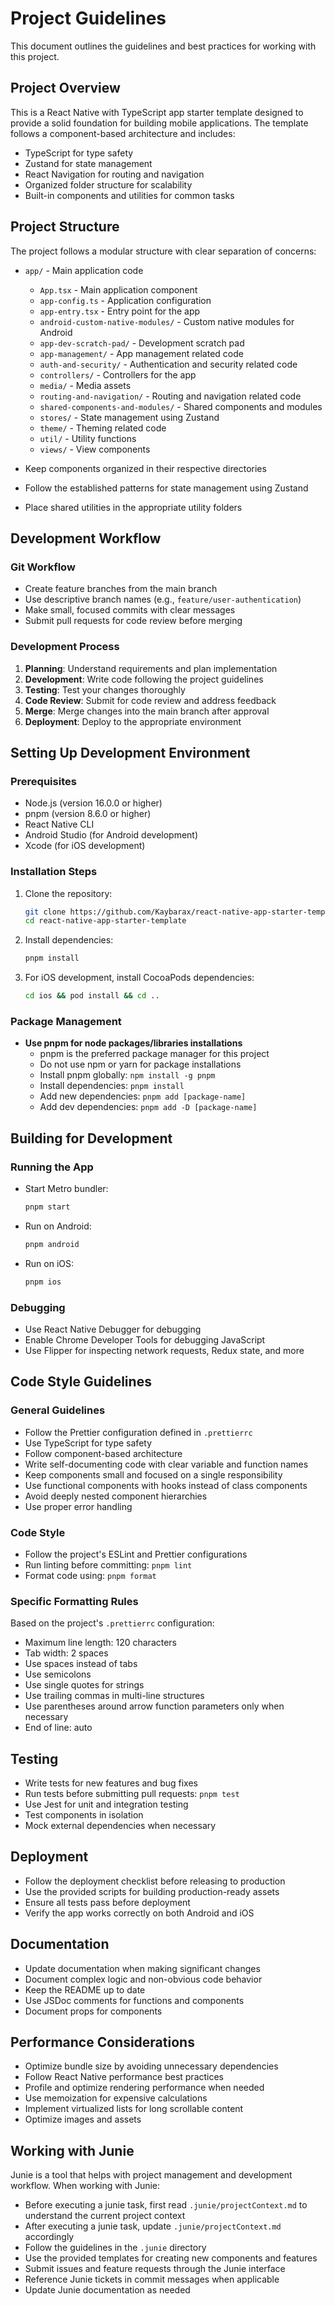 # Project Guidelines

This document outlines the guidelines and best practices for working with this project.

## Project Overview

This is a React Native with TypeScript app starter template designed to provide a solid foundation for building mobile applications. The template follows a component-based architecture and includes:

- TypeScript for type safety
- Zustand for state management
- React Navigation for routing and navigation
- Organized folder structure for scalability
- Built-in components and utilities for common tasks

## Project Structure

The project follows a modular structure with clear separation of concerns:

- `app/` - Main application code
  - `App.tsx` - Main application component
  - `app-config.ts` - Application configuration
  - `app-entry.tsx` - Entry point for the app
  - `android-custom-native-modules/` - Custom native modules for Android
  - `app-dev-scratch-pad/` - Development scratch pad
  - `app-management/` - App management related code
  - `auth-and-security/` - Authentication and security related code
  - `controllers/` - Controllers for the app
  - `media/` - Media assets
  - `routing-and-navigation/` - Routing and navigation related code
  - `shared-components-and-modules/` - Shared components and modules
  - `stores/` - State management using Zustand
  - `theme/` - Theming related code
  - `util/` - Utility functions
  - `views/` - View components

- Keep components organized in their respective directories
- Follow the established patterns for state management using Zustand
- Place shared utilities in the appropriate utility folders

## Development Workflow

### Git Workflow

- Create feature branches from the main branch
- Use descriptive branch names (e.g., `feature/user-authentication`)
- Make small, focused commits with clear messages
- Submit pull requests for code review before merging

### Development Process

1. **Planning**: Understand requirements and plan implementation
2. **Development**: Write code following the project guidelines
3. **Testing**: Test your changes thoroughly
4. **Code Review**: Submit for code review and address feedback
5. **Merge**: Merge changes into the main branch after approval
6. **Deployment**: Deploy to the appropriate environment

## Setting Up Development Environment

### Prerequisites

- Node.js (version 16.0.0 or higher)
- pnpm (version 8.6.0 or higher)
- React Native CLI
- Android Studio (for Android development)
- Xcode (for iOS development)

### Installation Steps

1. Clone the repository:
   ```bash
   git clone https://github.com/Kaybarax/react-native-app-starter-template.git
   cd react-native-app-starter-template
   ```

2. Install dependencies:
   ```bash
   pnpm install
   ```

3. For iOS development, install CocoaPods dependencies:
   ```bash
   cd ios && pod install && cd ..
   ```

### Package Management

- **Use pnpm for node packages/libraries installations**
  - pnpm is the preferred package manager for this project
  - Do not use npm or yarn for package installations
  - Install pnpm globally: `npm install -g pnpm`
  - Install dependencies: `pnpm install`
  - Add new dependencies: `pnpm add [package-name]`
  - Add dev dependencies: `pnpm add -D [package-name]`

## Building for Development

### Running the App

- Start Metro bundler:
  ```bash
  pnpm start
  ```

- Run on Android:
  ```bash
  pnpm android
  ```

- Run on iOS:
  ```bash
  pnpm ios
  ```

### Debugging

- Use React Native Debugger for debugging
- Enable Chrome Developer Tools for debugging JavaScript
- Use Flipper for inspecting network requests, Redux state, and more

## Code Style Guidelines

### General Guidelines

- Follow the Prettier configuration defined in `.prettierrc`
- Use TypeScript for type safety
- Follow component-based architecture
- Write self-documenting code with clear variable and function names
- Keep components small and focused on a single responsibility
- Use functional components with hooks instead of class components
- Avoid deeply nested component hierarchies
- Use proper error handling

### Code Style

- Follow the project's ESLint and Prettier configurations
- Run linting before committing: `pnpm lint`
- Format code using: `pnpm format`

### Specific Formatting Rules

Based on the project's `.prettierrc` configuration:

- Maximum line length: 120 characters
- Tab width: 2 spaces
- Use spaces instead of tabs
- Use semicolons
- Use single quotes for strings
- Use trailing commas in multi-line structures
- Use parentheses around arrow function parameters only when necessary
- End of line: auto

## Testing

- Write tests for new features and bug fixes
- Run tests before submitting pull requests: `pnpm test`
- Use Jest for unit and integration testing
- Test components in isolation
- Mock external dependencies when necessary

## Deployment

- Follow the deployment checklist before releasing to production
- Use the provided scripts for building production-ready assets
- Ensure all tests pass before deployment
- Verify the app works correctly on both Android and iOS

## Documentation

- Update documentation when making significant changes
- Document complex logic and non-obvious code behavior
- Keep the README up to date
- Use JSDoc comments for functions and components
- Document props for components

## Performance Considerations

- Optimize bundle size by avoiding unnecessary dependencies
- Follow React Native performance best practices
- Profile and optimize rendering performance when needed
- Use memoization for expensive calculations
- Implement virtualized lists for long scrollable content
- Optimize images and assets

## Working with Junie

Junie is a tool that helps with project management and development workflow. When working with Junie:

- Before executing a junie task, first read `.junie/projectContext.md` to understand the current project context
- After executing a junie task, update `.junie/projectContext.md` accordingly
- Follow the guidelines in the `.junie` directory
- Use the provided templates for creating new components and features
- Submit issues and feature requests through the Junie interface
- Reference Junie tickets in commit messages when applicable
- Update Junie documentation as needed
